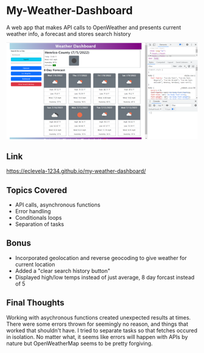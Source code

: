 # My-Weather-Dashboard
A web app that makes API calls to OpenWeather and presents current weather info, a forecast and stores search history

![screenshot of app](./assets/images/screenshot.png)

## Link
https://eclevela-1234.github.io/my-weather-dashboard/

## Topics Covered
* API calls, asynchronous functions
* Error handling
* Conditionals loops
* Separation of tasks

## Bonus
* Incorporated geolocation and reverse geocoding to give weather for current location
* Added a "clear search history button"
* Displayed high/low temps instead of just average, 8 day forcast instead of 5

## Final Thoughts
Working with asychronous functions created unexpected results at times. There were some errors thrown for seemingly no reason, and things that worked that shouldn't have.  I tried to separate tasks so that fetches occured in isolation. No matter what, it seems like errors will happen with APIs by nature but OpenWeatherMap seems to be pretty forgiving.





